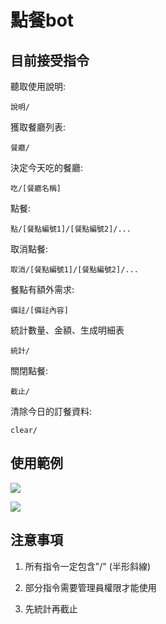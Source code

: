 # 點餐bot

## 目前接受指令

聽取使用說明:

`說明/`

獲取餐廳列表:

`餐廳/`

決定今天吃的餐廳:

`吃/[餐廳名稱]`

點餐:

`點/[餐點編號1]/[餐點編號2]/...`

取消點餐:

`取消/[餐點編號1]/[餐點編號2]/...`

餐點有額外需求:

`備註/[備註內容]`

統計數量、金額、生成明細表

`統計/`

關閉點餐:

`截止/`

清除今日的訂餐資料:

`clear/`

## 使用範例

![](https://i.imgur.com/e0TbX29.jpg)

![](https://i.imgur.com/lMqG3IZ.jpg)

## 注意事項

1. 所有指令一定包含"/" (半形斜線) 

2. 部分指令需要管理員權限才能使用

3. 先統計再截止




